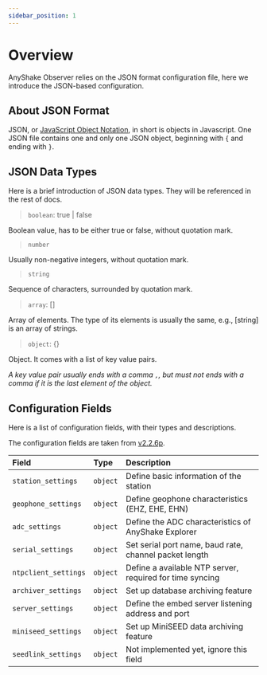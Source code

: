 ```yaml
---
sidebar_position: 1
---
```


# Overview

AnyShake Observer relies on the JSON format configuration file, here we introduce the JSON-based configuration.

## About JSON Format

JSON, or [JavaScript Object Notation](https://en.wikipedia.org/wiki/JSON), in short is objects in Javascript. One JSON file contains one and only one JSON object, beginning with `{` and ending with `}`.

## JSON Data Types

Here is a brief introduction of JSON data types. They will be referenced in the rest of docs.

 > `boolean`: true | false

Boolean value, has to be either true or false, without quotation mark.

 > `number`

Usually non-negative integers, without quotation mark.

 > `string`

Sequence of characters, surrounded by quotation mark.

 > `array`: []

Array of elements. The type of its elements is usually the same, e.g., [string] is an array of strings.

 > `object`: {}

Object. It comes with a list of key value pairs.

*A key value pair usually ends with a comma `,`, but must not ends with a comma if it is the last element of the object.*

## Configuration Fields

Here is a list of configuration fields, with their types and descriptions.

The configuration fields are taken from [v2.2.6p](https://github.com/anyshake/observer/releases/tag/Release_v2.2.6p-0b9335e6).

| Field                | Type     | Description                                              |
| :------------------- | :------- | :------------------------------------------------------- |
| `station_settings`   | `object` | Define basic information of the station                  |
| `geophone_settings`  | `object` | Define geophone characteristics (EHZ, EHE, EHN)          |
| `adc_settings`       | `object` | Define the ADC characteristics of AnyShake Explorer      |
| `serial_settings`    | `object` | Set serial port name, baud rate, channel packet length   |
| `ntpclient_settings` | `object` | Define a available NTP server, required for time syncing |
| `archiver_settings`  | `object` | Set up database archiving feature                        |
| `server_settings`    | `object` | Define the embed server listening address and port       |
| `miniseed_settings`  | `object` | Set up MiniSEED data archiving feature                   |
| `seedlink_settings`  | `object` | Not implemented yet, ignore this field                   |

